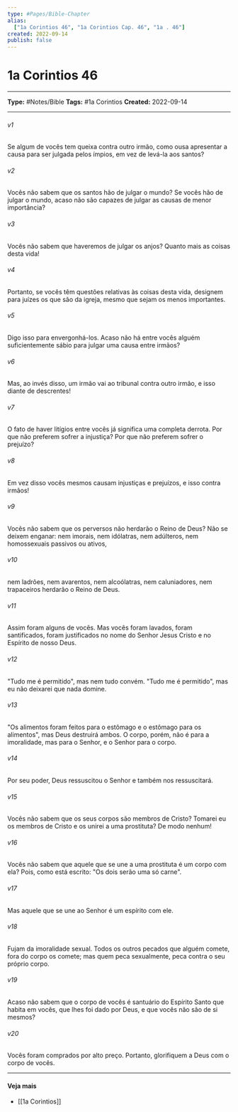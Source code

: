 ```yaml
---
type: #Pages/Bible-Chapter
alias:
  ["1a Corintios 46", "1a Corintios Cap. 46", "1a . 46"]
created: 2022-09-14
publish: false
---
```


# 1a Corintios 46

---

**Type:** #Notes/Bible
**Tags:** #1a Corintios
**Created:** 2022-09-14

---

###### v1
Se algum de vocês tem queixa contra outro irmão, como ousa apresentar a causa para ser julgada pelos ímpios, em vez de levá-la aos santos?
###### v2
Vocês não sabem que os santos hão de julgar o mundo? Se vocês hão de julgar o mundo, acaso não são capazes de julgar as causas de menor importância?
###### v3
Vocês não sabem que haveremos de julgar os anjos? Quanto mais as coisas desta vida!
###### v4
Portanto, se vocês têm questões relativas às coisas desta vida, designem para juízes os que são da igreja, mesmo que sejam os menos importantes.
###### v5
Digo isso para envergonhá-los. Acaso não há entre vocês alguém suficientemente sábio para julgar uma causa entre irmãos?
###### v6
Mas, ao invés disso, um irmão vai ao tribunal contra outro irmão, e isso diante de descrentes!
###### v7
O fato de haver litígios entre vocês já significa uma completa derrota. Por que não preferem sofrer a injustiça? Por que não preferem sofrer o prejuízo?
###### v8
Em vez disso vocês mesmos causam injustiças e prejuízos, e isso contra irmãos!
###### v9
Vocês não sabem que os perversos não herdarão o Reino de Deus? Não se deixem enganar: nem imorais, nem idólatras, nem adúlteros, nem homossexuais passivos ou ativos,
###### v10
nem ladrões, nem avarentos, nem alcoólatras, nem caluniadores, nem trapaceiros herdarão o Reino de Deus.
###### v11
Assim foram alguns de vocês. Mas vocês foram lavados, foram santificados, foram justificados no nome do Senhor Jesus Cristo e no Espírito de nosso Deus.
###### v12
"Tudo me é permitido", mas nem tudo convém. "Tudo me é permitido", mas eu não deixarei que nada domine.
###### v13
"Os alimentos foram feitos para o estômago e o estômago para os alimentos", mas Deus destruirá ambos. O corpo, porém, não é para a imoralidade, mas para o Senhor, e o Senhor para o corpo.
###### v14
Por seu poder, Deus ressuscitou o Senhor e também nos ressuscitará.
###### v15
Vocês não sabem que os seus corpos são membros de Cristo? Tomarei eu os membros de Cristo e os unirei a uma prostituta? De modo nenhum!
###### v16
Vocês não sabem que aquele que se une a uma prostituta é um corpo com ela? Pois, como está escrito: "Os dois serão uma só carne".
###### v17
Mas aquele que se une ao Senhor é um espírito com ele.
###### v18
Fujam da imoralidade sexual. Todos os outros pecados que alguém comete, fora do corpo os comete; mas quem peca sexualmente, peca contra o seu próprio corpo.
###### v19
Acaso não sabem que o corpo de vocês é santuário do Espírito Santo que habita em vocês, que lhes foi dado por Deus, e que vocês não são de si mesmos?
###### v20
Vocês foram comprados por alto preço. Portanto, glorifiquem a Deus com o corpo de vocês.


---

#### Veja mais

- [[1a Corintios]]
